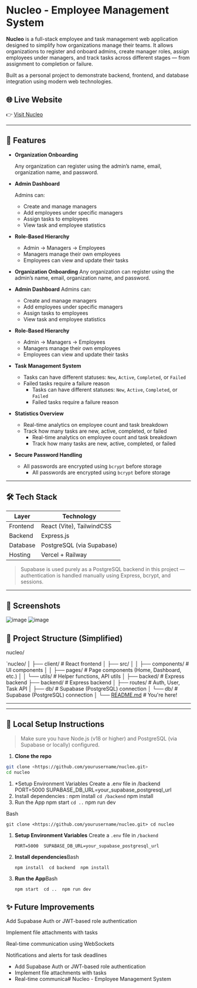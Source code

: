 # Nucleo - Employee Management System

**Nucleo** is a full-stack employee and task management web application designed to simplify how organizations manage their teams. It allows organizations to register and onboard admins, create manager roles, assign employees under managers, and track tasks across different stages — from assignment to completion or failure.

Built as a personal project to demonstrate backend, frontend, and database integration using modern web technologies.

## 🌐 Live Website

👉 [Visit Nucleo](https://nucleoorg.vercel.app/)

---

## 🚀 Features

- **Organization Onboarding**
    
    Any organization can register using the admin’s name, email, organization name, and password.
    
- **Admin Dashboard**
    
    Admins can:
    
    - Create and manage managers
    - Add employees under specific managers
    - Assign tasks to employees
    - View task and employee statistics
- **Role-Based Hierarchy**
    - Admin → Managers → Employees
    - Managers manage their own employees
    - Employees can view and update their tasks
- **Organization Onboarding**
Any organization can register using the admin’s name, email, organization name, and password.
- **Admin Dashboard**
Admins can:
    - Create and manage managers
    - Add employees under specific managers
    - Assign tasks to employees
    - View task and employee statistics
- **Role-Based Hierarchy**
    - Admin → Managers → Employees
    - Managers manage their own employees
    - Employees can view and update their tasks
- **Task Management System**
    - Tasks can have different statuses: `New`, `Active`, `Completed`, or `Failed`
    - Failed tasks require a failure reason
        - Tasks can have different statuses: `New`, `Active`, `Completed`, or `Failed`
        - Failed tasks require a failure reason
- **Statistics Overview**
    - Real-time analytics on employee count and task breakdown
    - Track how many tasks are new, active, completed, or failed
        - Real-time analytics on employee count and task breakdown
        - Track how many tasks are new, active, completed, or failed
- **Secure Password Handling**
    - All passwords are encrypted using `bcrypt` before storage
        - All passwords are encrypted using `bcrypt` before storage

---

## 🛠️ Tech Stack

| Layer | Technology |
| --- | --- |
| Frontend | React (Vite), TailwindCSS |
| Backend | Express.js |
| Database | PostgreSQL (via Supabase) |
| Hosting | Vercel + Railway |


> Supabase is used purely as a PostgreSQL backend in this project — authentication is handled manually using Express, bcrypt, and sessions.
> 

---

## 📸 Screenshots

![image](https://github.com/user-attachments/assets/b210955d-1639-4fcb-90f5-10e3bb3a6505)
![image](https://github.com/user-attachments/assets/0c03ba3a-b0c6-4f7f-98d3-ba5bdecabc24)


## 📁 Project Structure (Simplified)

nucleo/

`nucleo/
│
├── client/ # React frontend
│ ├── src/
│ │ ├── components/ # UI components
│ │ ├── pages/ # Page components (Home, Dashboard, etc.)
│ │ └── utils/ # Helper functions, API utils
│
├── backed/ # Express backend
├── backend/ # Express backend
│ ├── routes/ # Auth, User, Task API
│ ├── db/ # Supabase (PostgreSQL) connection
│ └── db/ # Supabase (PostgreSQL) connection
│
└── [README.md](http://readme.md/) # You're here!

---

---

## 🧪 Local Setup Instructions

> Make sure you have Node.js (v18 or higher) and PostgreSQL (via Supabase or locally) configured.
> 

> 
> 
1. **Clone the repo**

```bash
git clone <https://github.com/yourusername/nucleo.git>
cd nucleo

```

1. *Setup Environment Variables
Create a .env file in /backend
PORT=5000
SUPABASE_DB_URL=your_supabase_postgresql_url
2. Install dependencies :
npm install
`cd /backend`
npm install
3. Run the App
npm start
`cd ..`
npm run dev

Bash

`git clone <https://github.com/yourusername/nucleo.git> cd nucleo`

1. **Setup Environment Variables**
Create a `.env` file in `/backend`
    
    `PORT=5000  SUPABASE_DB_URL=your_supabase_postgresql_url`
    
2. **Install dependencies**Bash
    
    `npm install  cd backend  npm install`
    
3. **Run the App**Bash
    
    `npm start  cd ..  npm run dev`
    

## ✨ Future Improvements

Add Supabase Auth or JWT-based role authentication

Implement file attachments with tasks

Real-time communication using WebSockets

Notifications and alerts for task deadlines

- Add Supabase Auth or JWT-based role authentication
- Implement file attachments with tasks
- Real-time communica# Nucleo - Employee Management System
